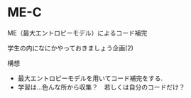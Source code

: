# ME-C
ME（最大エントロピーモデル）によるコード補完

学生の内になにかやっておきましょう企画(2)

構想
  - 最大エントロピーモデルを用いてコード補完をする.
  - 学習は...色んな所から収集？　若しくは自分のコードだけ？

